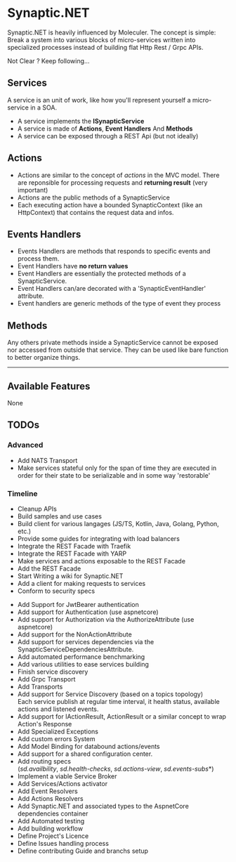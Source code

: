 # Synaptic.NET

Synaptic.NET is heavily influenced by Moleculer.
The concept is simple: Break a system into various blocks of micro-services written into specialized processes instead of building flat Http Rest / Grpc APIs.

Not Clear ? Keep following...

## Services

A service is an unit of work, like how you'll represent yourself a micro-service in a SOA.

- A service implements the **ISynapticService**
- A service is made of **Actions**, **Event Handlers** And **Methods**
- A service can be exposed through a REST Api (but not ideally)

## Actions

- Actions are similar to the concept of *actions* in the MVC model. There are reponsible for processing requests and **returning result** (very important)
- Actions are the public methods of a SynapticService
- Each executing action have a bounded SynapticContext (like an HttpContext) that contains the request data and infos.

## Events Handlers

- Events Handlers are methods that responds to specific events and process them.
- Event Handlers have **no return values**
- Event Handlers are essentially the protected methods of a SynapticService.
- Event Handlers can/are decorated with a 'SynapticEventHandler' attribute.
- Event handlers are generic methods of the type of event they process

## Methods

Any others private methods inside a SynapticService cannot be exposed nor accessed from outside that service. They can be used like bare function to better organize things.

---

## Available Features

None

## TODOs

### Advanced

- Add NATS Transport
- Make services stateful only for the span of time they are executed in order for their state to be serializable and in some way 'restorable'

### Timeline

- Cleanup APIs
- Build samples and use cases
- Build client for various langages (JS/TS, Kotlin, Java, Golang, Python, etc.)
- Provide some guides for integrating with load balancers
- Integrate the REST Facade with Traefik
- Integrate the REST Facade with YARP
- Make services and actions exposable to the REST Facade
- Add the REST Facade
- Start Writing a wiki for Synaptic.NET
- Add a client for making requests to services
- Conform to security specs
<!-- - Expose ways to define custom authentication and authorization -->
- Add Support for JwtBearer authentication
- Add support for Authentication (use aspnetcore)
- Add support for Authorization via the AuthorizeAttribute  (use aspnetcore)
- Add support for the NonActionAttribute
- Add support for services dependencies via the SynapticServiceDependenciesAttribute.
- Add automated performance benchmarking
- Add various utilities to ease services building
- Finish service discovery
- Add Grpc Transport
- Add Transports
- Add support for Service Discovery (based on a topics topology)  
    Each service publish at regular time interval, it health status, available actions and listened events.
- Add support for IActionResult, ActionResult or a similar concept to wrap Action's Response
- Add Specialized Exceptions
- Add custom errors System
- Add Model Binding for databound actions/events
- Add support for a shared configuration center.
- Add routing specs  
    (*sd.availbility*, *sd.health-checks*, *sd.actions-view*, *sd.events-subs**)
- Implement a viable Service Broker
- Add Services/Actions activator
- Add Event Resolvers
- Add Actions Resolvers
- Add Synaptic.NET and associated types to the AspnetCore dependencies container
- Add Automated testing
- Add building workflow
- Define Project's Licence
- Define Issues handling process
- Define contributing Guide and branchs setup
